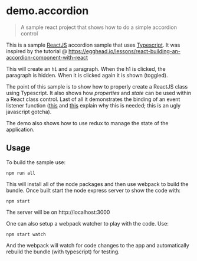 # demo.accordion

> A sample react project that shows how to do a simple accordion control

This is a sample [ReactJS](https://facebook.github.io/react/) accordion sample that uses [Typescript](https://www.typescriptlang.org/).  It was inspired by the tutorial
@ https://egghead.io/lessons/react-building-an-accordion-component-with-react

This will create an `h1` and a `p`aragraph.  When the h1 is clicked, the paragraph is hidden.  When it is clicked again it is shown (toggled).

The point of this sample is to show how to properly create a ReactJS class using Typescript.  It also shows how *properties* and *state* can be used within a React class control.  Last of all it demonstrates the binding of an event listener function ([this](http://reactkungfu.com/2015/07/why-and-how-to-bind-methods-in-your-react-component-classes/) and [this](http://stackoverflow.com/questions/32317154/uncaught-typeerror-cannot-read-property-setstate-of-undefined) explain why this is needed; this is an ugly javascript gotcha).

The demo also shows how to use redux to manage the state of the application.


## Usage

To build the sample use:

```
npm run all
```

This will install all of the node packages and then use webpack to build the bundle.  Once built start the node express server to show the code with:

```
npm start
```

The server will be on http://localhost:3000

One can also setup a webpack watcher to play with the code.  Use:

```
npm start watch
```

And the webpack will watch for code changes to the app and automatically rebuild the bundle (with typescript) for testing.